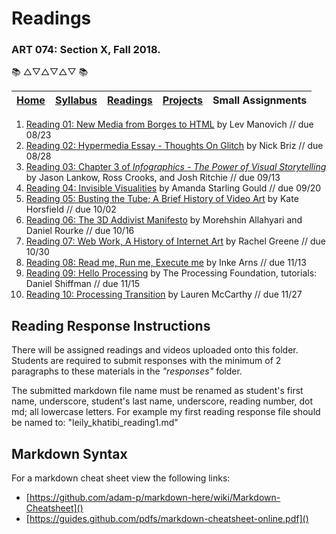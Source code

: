 # Readings
### ART 074: Section X, Fall 2018.

:books: △▽△▽△▽ :books:

[Home](https://github.com/fewnew/art74-fall2018) | [Syllabus](https://github.com/fewnew/art74-fall2018/blob/master/syllabus.md#syllabus) | [Readings](https://github.com/fewnew/art74-fall2018/tree/master/Readings) | [Projects](https://github.com/fewnew/art74-fall2018/tree/master/projects) | Small Assignments
--- | --- | --- | --- | ---

1. [Reading 01: New Media from Borges to HTML](https://github.com/fewnew/art74-fall2018/blob/master/Readings/reading01/Manovich%2C%20Lev%20-%20New%20Media%20from%20Borges%20to%20HTML(excerpt).pdf) by Lev Manovich // due 08/23
2. [Reading 02: Hypermedia Essay - Thoughts On Glitch](https://github.com/fewnew/art74-fall2018/blob/master/Readings/reading02/toughts-on-glitch.md) by Nick Briz // due 08/28
3. [Reading 03: Chapter 3 of *Infographics - The Power of Visual Storytelling*](https://github.com/fewnew/art74-fall2018/blob/master/Readings/reading03/Infographics_The_Power_of_Visual_Storytelling_----_(Chapter_03_The_Visual_Storytelling_Spectrum_An_Objective_Approach).pdf) by Jason Lankow, Ross Crooks, and Josh Ritchie // due 09/13
4. [Reading 04: Invisible Visualities](https://github.com/fewnew/art74-fall2018/blob/master/Readings/reading04/InvisibleVisualities.pdf) by Amanda Starling Gould // due 09/20
5. [Reading 05: Busting the Tube; A Brief History of Video Art](https://github.com/fewnew/art74-fall2018/blob/master/Readings/reading05/Kate%20Horsfield%20-%20Busting%20the%20Tube%3B%20A%20Brief%20History%20of%20Video%20Art.pdf) by Kate Horsfield // due 10/02
6. [Reading 06: The 3D Addivist Manifesto](https://github.com/fewnew/art74-fall2018/blob/master/Readings/reading06/The_3D_Additivist_Manifesto.pdf) by Morehshin Allahyari and Daniel Rourke // due 10/16
7. [Reading 07: Web Work, A History of Internet Art](https://github.com/fewnew/art74-fall2018/blob/master/Readings/reading07/Greene%2C%20Rachel%20-%20Web%20Work%2C%20A%20History%20of%20Internet%20Art.pdf) by Rachel Greene // due 10/30
8. [Reading 08: Read me, Run me, Execute me](https://github.com/fewnew/art74-fall2018/blob/master/Readings/reading08/Arns_Inke_Read_me_run_me_execute_me%20.pdf) by Inke Arns // due 11/13
9. [Reading 09: Hello Processing](https://github.com/fewnew/art74-fall2018/blob/master/Readings/reading09/hello-processing.md) by The Processing Foundation, tutorials: Daniel Shiffman // due 11/15
10. [Reading 10: Processing Transition](https://github.com/fewnew/art74-fall2018/blob/master/Readings/reading10/processing-transition.md) by Lauren McCarthy // due 11/27

## Reading Response Instructions
There will be assigned readings and videos uploaded onto this folder. Students are required to submit responses with the minimum of 2 paragraphs to these materials in the *"responses"* folder.

The submitted markdown file name must be renamed as student's first name, underscore, student's last name, underscore, reading number, dot md; all lowercase letters. For example my first reading response file should be named to: "leily_khatibi_reading1.md"

## Markdown Syntax

For a markdown cheat sheet view the following links:
* [https://github.com/adam-p/markdown-here/wiki/Markdown-Cheatsheet]()
* [https://guides.github.com/pdfs/markdown-cheatsheet-online.pdf]()
